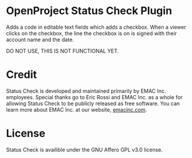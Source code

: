 OpenProject Status Check Plugin
===============

Adds a code in editable text fields which adds a checkbox. When a viewer clicks on the checkbox, the line the checkbox is on is signed with their account name and the date.

DO NOT USE, THIS IS NOT FUNCTIONAL YET.

Credit
===============

Status Check is developed and maintained primarily by EMAC Inc. employees. Special thanks go to Eric Rossi and EMAC Inc. as a whole for allowing Status Check to be publicly released as free software. You can learn more about EMAC Inc. at our website, [emacinc.com](http://www.emacinc.com/).

License
===============
Status Check is availible under the GNU Affero GPL v3.0 license.
